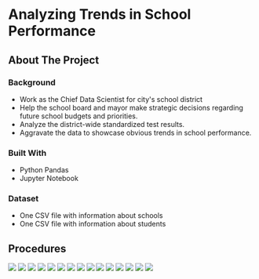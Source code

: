 # Analyzing Trends in School Performance

## About The Project

### Background

* Work as the Chief Data Scientist for city's school district
* Help the  school board and mayor make strategic decisions regarding future school budgets and priorities.
* Analyze the district-wide standardized test results.
* Aggravate the data to showcase obvious trends in school performance.

### Built With

* Python Pandas
* Jupyter Notebook

### Dataset

* One CSV file with information about schools
* One CSV file with information about students

## Procedures

<img src = "images/1.JPG" >
<img src = "images/2.JPG" >
<img src = "images/3.JPG" >
<img src = "images/4.JPG" >
<img src = "images/5.JPG" >
<img src = "images/6.JPG" >
<img src = "images/7.JPG" >
<img src = "images/8.JPG" >
<img src = "images/9.JPG" >
<img src = "images/10.JPG" >
<img src = "images/11.JPG" >
<img src = "images/12.JPG" >
<img src = "images/13.JPG" >
<img src = "images/14.JPG" >
<img src = "images/15.JPG" >

